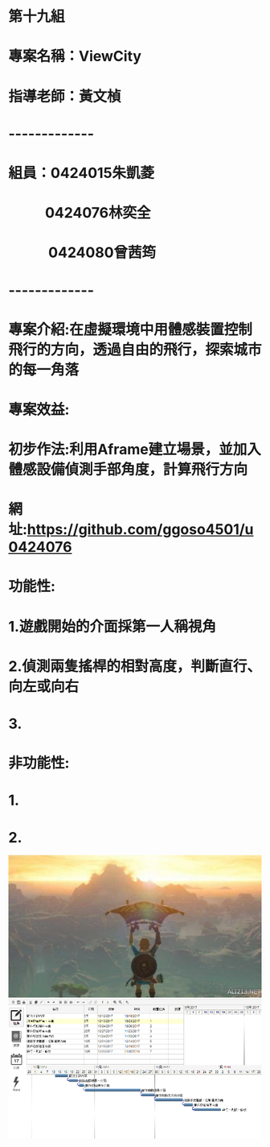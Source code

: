 # 第十九組
# 專案名稱：ViewCity
# 指導老師：黃文楨
# -------------
# 組員：0424015朱凱菱
#              0424076林奕全
#              0424080曾茜筠
# -------------

# 專案介紹:在虛擬環境中用體感裝置控制飛行的方向，透過自由的飛行，探索城市的每一角落
# 專案效益:
# 初步作法:利用Aframe建立場景，並加入體感設備偵測手部角度，計算飛行方向
# 網址:https://github.com/ggoso4501/u0424076
# 功能性:
# 1.遊戲開始的介面採第一人稱視角
# 2.偵測兩隻搖桿的相對高度，判斷直行、向左或向右
# 3.
# 非功能性:
# 1.
# 2.
![](584_2017063035934263.jpg "")
![](甘特圖.png "")
